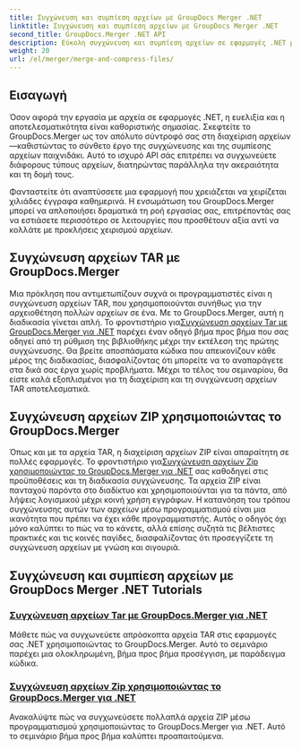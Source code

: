 ```yaml
---
title: Συγχώνευση και συμπίεση αρχείων με GroupDocs Merger .NET
linktitle: Συγχώνευση και συμπίεση αρχείων με GroupDocs Merger .NET
second_title: GroupDocs.Merger .NET API
description: Εύκολη συγχώνευση και συμπίεση αρχείων σε εφαρμογές .NET με το GroupDocs.Merger. Εξερευνήστε μαθήματα για τη συγχώνευση αρχείων TAR και ZIP βήμα προς βήμα.
weight: 20
url: /el/merger/merge-and-compress-files/
---
```

## Εισαγωγή

Όσον αφορά την εργασία με αρχεία σε εφαρμογές .NET, η ευελιξία και η αποτελεσματικότητα είναι καθοριστικής σημασίας. Σκεφτείτε το GroupDocs.Merger ως τον απόλυτο σύντροφό σας στη διαχείριση αρχείων—καθιστώντας το σύνθετο έργο της συγχώνευσης και της συμπίεσης αρχείων παιχνιδάκι. Αυτό το ισχυρό API σάς επιτρέπει να συγχωνεύετε διάφορους τύπους αρχείων, διατηρώντας παράλληλα την ακεραιότητα και τη δομή τους.

Φανταστείτε ότι αναπτύσσετε μια εφαρμογή που χρειάζεται να χειρίζεται χιλιάδες έγγραφα καθημερινά. Η ενσωμάτωση του GroupDocs.Merger μπορεί να απλοποιήσει δραματικά τη ροή εργασίας σας, επιτρέποντάς σας να εστιάσετε περισσότερο σε λειτουργίες που προσθέτουν αξία αντί να κολλάτε με προκλήσεις χειρισμού αρχείων.

## Συγχώνευση αρχείων TAR με GroupDocs.Merger

 Μια πρόκληση που αντιμετωπίζουν συχνά οι προγραμματιστές είναι η συγχώνευση αρχείων TAR, που χρησιμοποιούνται συνήθως για την αρχειοθέτηση πολλών αρχείων σε ένα. Με το GroupDocs.Merger, αυτή η διαδικασία γίνεται απλή. Το φροντιστήριο για[Συγχώνευση αρχείων Tar με GroupDocs.Merger για .NET](./merge-tar-files/) παρέχει έναν οδηγό βήμα προς βήμα που σας οδηγεί από τη ρύθμιση της βιβλιοθήκης μέχρι την εκτέλεση της πρώτης συγχώνευσης. Θα βρείτε αποσπάσματα κώδικα που απεικονίζουν κάθε μέρος της διαδικασίας, διασφαλίζοντας ότι μπορείτε να το αναπαράγετε στα δικά σας έργα χωρίς προβλήματα. Μέχρι το τέλος του σεμιναρίου, θα είστε καλά εξοπλισμένοι για τη διαχείριση και τη συγχώνευση αρχείων TAR αποτελεσματικά.

## Συγχώνευση αρχείων ZIP χρησιμοποιώντας το GroupDocs.Merger

Όπως και με τα αρχεία TAR, η διαχείριση αρχείων ZIP είναι απαραίτητη σε πολλές εφαρμογές. Το φροντιστήριο για[Συγχώνευση αρχείων Zip χρησιμοποιώντας το GroupDocs.Merger για .NET](./merge-zip-files/) σας καθοδηγεί στις προϋποθέσεις και τη διαδικασία συγχώνευσης. Τα αρχεία ZIP είναι πανταχού παρόντα στο διαδίκτυο και χρησιμοποιούνται για τα πάντα, από λήψεις λογισμικού μέχρι κοινή χρήση εγγράφων. Η κατανόηση του τρόπου συγχώνευσης αυτών των αρχείων μέσω προγραμματισμού είναι μια ικανότητα που πρέπει να έχει κάθε προγραμματιστής. Αυτός ο οδηγός όχι μόνο καλύπτει το πώς να το κάνετε, αλλά επίσης συζητά τις βέλτιστες πρακτικές και τις κοινές παγίδες, διασφαλίζοντας ότι προσεγγίζετε τη συγχώνευση αρχείων με γνώση και σιγουριά.

## Συγχώνευση και συμπίεση αρχείων με GroupDocs Merger .NET Tutorials
### [Συγχώνευση αρχείων Tar με GroupDocs.Merger για .NET](./merge-tar-files/)
Μάθετε πώς να συγχωνεύετε απρόσκοπτα αρχεία TAR στις εφαρμογές σας .NET χρησιμοποιώντας το GroupDocs.Merger. Αυτό το σεμινάριο παρέχει μια ολοκληρωμένη, βήμα προς βήμα προσέγγιση, με παράδειγμα κώδικα.
### [Συγχώνευση αρχείων Zip χρησιμοποιώντας το GroupDocs.Merger για .NET](./merge-zip-files/)
Ανακαλύψτε πώς να συγχωνεύσετε πολλαπλά αρχεία ZIP μέσω προγραμματισμού χρησιμοποιώντας το GroupDocs.Merger για .NET. Αυτό το σεμινάριο βήμα προς βήμα καλύπτει προαπαιτούμενα.
